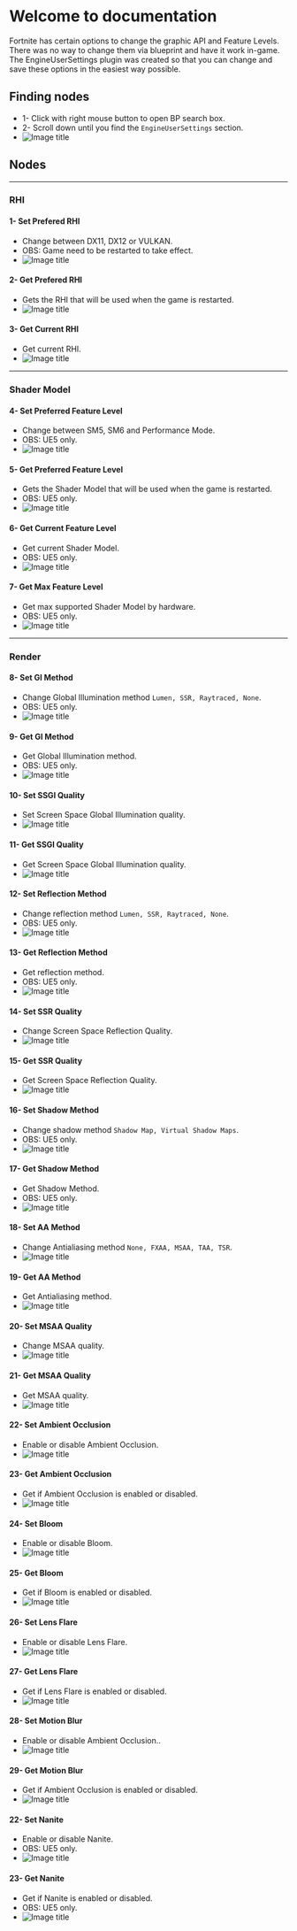 # Welcome to documentation

Fortnite has certain options to change the graphic API and Feature Levels. There was no way to change them via blueprint and have it work in-game. The EngineUserSettings plugin was created so that you can change and save these options in the easiest way possible.

## Finding nodes

* 1- Click with right mouse button to open BP search box.
* 2- Scroll down until you find the `EngineUserSettings` section.
* ![Image title](site:media/img/ue4/1.png)


## Nodes

---

### RHI

#### 1- Set Prefered RHI

* Change between DX11, DX12 or VULKAN.
* OBS: Game need to be restarted to take effect.
* ![Image title](site:media/img/ue4/2.png)

#### 2- Get Prefered RHI

* Gets the RHI that will be used when the game is restarted.
* ![Image title](site:media/img/ue4/4.png)

#### 3- Get Current RHI

* Get current RHI.
* ![Image title](site:media/img/ue4/3.png)

---

### Shader Model

#### 4- Set Preferred Feature Level

* Change between SM5, SM6 and Performance Mode.
* OBS: UE5 only.
* ![Image title](site:media/img/ue5/1.png)

#### 5- Get Preferred Feature Level

* Gets the Shader Model that will be used when the game is restarted. 
* OBS: UE5 only.
* ![Image title](site:media/img/ue5/3.png)

#### 6- Get Current Feature Level

* Get current Shader Model.
* OBS: UE5 only.
* ![Image title](site:media/img/ue5/2.png)

#### 7- Get Max Feature Level

* Get max supported Shader Model  by hardware.
* OBS: UE5 only.
* ![Image title](site:media/img/ue5/4.png)

---

### Render

#### 8- Set GI Method

* Change Global Illumination method ` Lumen, SSR, Raytraced, None `.
* OBS: UE5 only.
* ![Image title](site:media/img/ue5/5.png)

#### 9- Get GI Method

* Get Global Illumination method.
* OBS: UE5 only.
* ![Image title](site:media/img/ue5/6.png)

#### 10- Set SSGI Quality

* Set Screen Space Global Illumination quality.
* ![Image title](site:media/img/ue4/19.png)

#### 11- Get SSGI Quality

* Get Screen Space Global Illumination quality.
* ![Image title](site:media/img/ue4/20.png)

#### 12- Set Reflection Method

* Change reflection method ` Lumen, SSR, Raytraced, None `.
* OBS: UE5 only.
* ![Image title](site:media/img/ue5/7.png)

#### 13- Get Reflection Method

* Get reflection method.
* OBS: UE5 only.
* ![Image title](site:media/img/ue5/8.png)

#### 14- Set SSR Quality

* Change Screen Space Reflection Quality.
* ![Image title](site:media/img/ue4/21.png)

#### 15- Get SSR Quality

* Get Screen Space Reflection Quality.
* ![Image title](site:media/img/ue4/22.png)

#### 16- Set Shadow Method

* Change shadow method ` Shadow Map, Virtual Shadow Maps `.
* OBS: UE5 only.
* ![Image title](site:media/img/ue5/9.png)

#### 17- Get Shadow Method

* Get Shadow Method.
* OBS: UE5 only.
* ![Image title](site:media/img/ue5/10.png)

#### 18- Set AA Method

* Change Antialiasing method ` None, FXAA, MSAA, TAA, TSR `.
* ![Image title](site:media/img/ue4/5.png)

#### 19- Get AA Method

* Get Antialiasing method.
* ![Image title](site:media/img/ue4/6.png)

#### 20- Set MSAA Quality

* Change MSAA quality.
* ![Image title](site:media/img/ue4/7.png)

#### 21- Get MSAA Quality

* Get MSAA quality.
* ![Image title](site:media/img/ue4/8.png)

#### 22- Set Ambient Occlusion

* Enable or disable Ambient Occlusion.
* ![Image title](site:media/img/ue4/11.png)

#### 23- Get Ambient Occlusion

* Get if Ambient Occlusion is enabled or disabled.
* ![Image title](site:media/img/ue4/12.png)

#### 24- Set Bloom

* Enable or disable Bloom.
* ![Image title](site:media/img/ue4/13.png)

#### 25- Get Bloom

* Get if Bloom is enabled or disabled.
* ![Image title](site:media/img/ue4/14.png)

#### 26- Set Lens Flare

* Enable or disable Lens Flare.
* ![Image title](site:media/img/ue4/15.png)

#### 27- Get Lens Flare

* Get if Lens Flare is enabled or disabled.
* ![Image title](site:media/img/ue4/16.png)

#### 28- Set Motion Blur

* Enable or disable Ambient Occlusion..
* ![Image title](site:media/img/ue4/17.png)

#### 29- Get Motion Blur

* Get if Ambient Occlusion is enabled or disabled.
* ![Image title](site:media/img/ue4/18.png)

#### 22- Set Nanite

* Enable or disable Nanite.
* OBS: UE5 only.
* ![Image title](site:media/img/ue5/11.png)

#### 23- Get Nanite

* Get if Nanite is enabled or disabled.
* OBS: UE5 only.
* ![Image title](site:media/img/ue5/12.png)